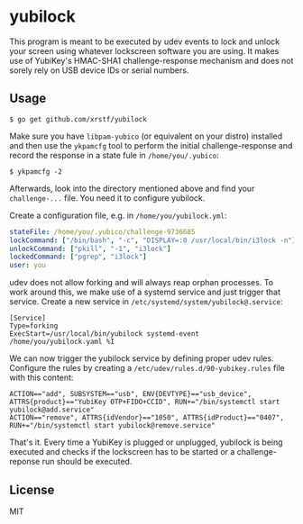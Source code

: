 # yubilock

This program is meant to be executed by udev events to lock and unlock your
screen using whatever lockscreen software you are using. It makes use of
YubiKey's HMAC-SHA1 challenge-response mechanism and does not sorely rely
on USB device IDs or serial numbers.

## Usage

    $ go get github.com/xrstf/yubilock

Make sure you have `libpam-yubico` (or equivalent on your distro) installed
and then use the `ykpamcfg` tool to perform the initial challenge-response
and record the response in a state fule in `/home/you/.yubico`:

    $ ykpamcfg -2

Afterwards, look into the directory mentioned above and find your
`challenge-...` file. You need it to configure yubilock.

Create a configuration file, e.g. in `/home/you/yubilock.yml`:

```yaml
stateFile: /home/you/.yubico/challenge-9736685
lockCommand: ["/bin/bash", "-c", "DISPLAY=:0 /usr/local/bin/i3lock -n"]
unlockCommand: ["pkill", "-1", "i3lock"]
lockedCommand: ["pgrep", "i3lock"]
user: you
```

udev does not allow forking and will always reap orphan processes. To work
around this, we make use of a systemd service and just trigger that service.
Create a new service in `/etc/systemd/system/yubilock@.service`:

```
[Service]
Type=forking
ExecStart=/usr/local/bin/yubilock systemd-event /home/you/yubilock.yaml %I
```

We can now trigger the yubilock service by defining proper udev rules.
Configure the rules by creating a `/etc/udev/rules.d/90-yubikey.rules` file
with this content:

```
ACTION=="add", SUBSYSTEM=="usb", ENV{DEVTYPE}=="usb_device", ATTRS{product}=="YubiKey OTP+FIDO+CCID", RUN+="/bin/systemctl start yubilock@add.service"
ACTION=="remove", ATTRS{idVendor}=="1050", ATTRS{idProduct}=="0407", RUN+="/bin/systemctl start yubilock@remove.service"
```

That's it. Every time a YubiKey is plugged or unplugged, yubilock is being
executed and checks if the lockscreen has to be started or a challenge-reponse
run should be executed.

## License

MIT
